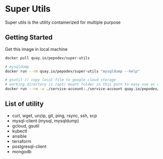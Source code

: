 # Super Utils

Super utils is the utility containerized for multiple purpose

## Getting Started

Get this image in local machine

```bash
docker pull quay.io/pepodev/super-utils

# mysqldump
docker run --rm quay.io/pepodev/super-utils "mysqldump --help"

# gsutil // copy local file to google cloud storage
# working directory is /opt/ mount folder in this path to easy use as volume
docker run --rm -v ./service-account:./service-account quay.io/pepodev/super-utils "gcloud activate ./service-account/gcp && gsutils -m copy -r ./dir/ gs://some-bucket"
```

## List of utility

- curl, wget, unzip, git, ping, rsync, ssh, scp
- mysql-client (mysql, mysqldump)
- gcloud, gsutil
- kubectl
- ansible
- terraform
- postgresql-client
- mongodb
